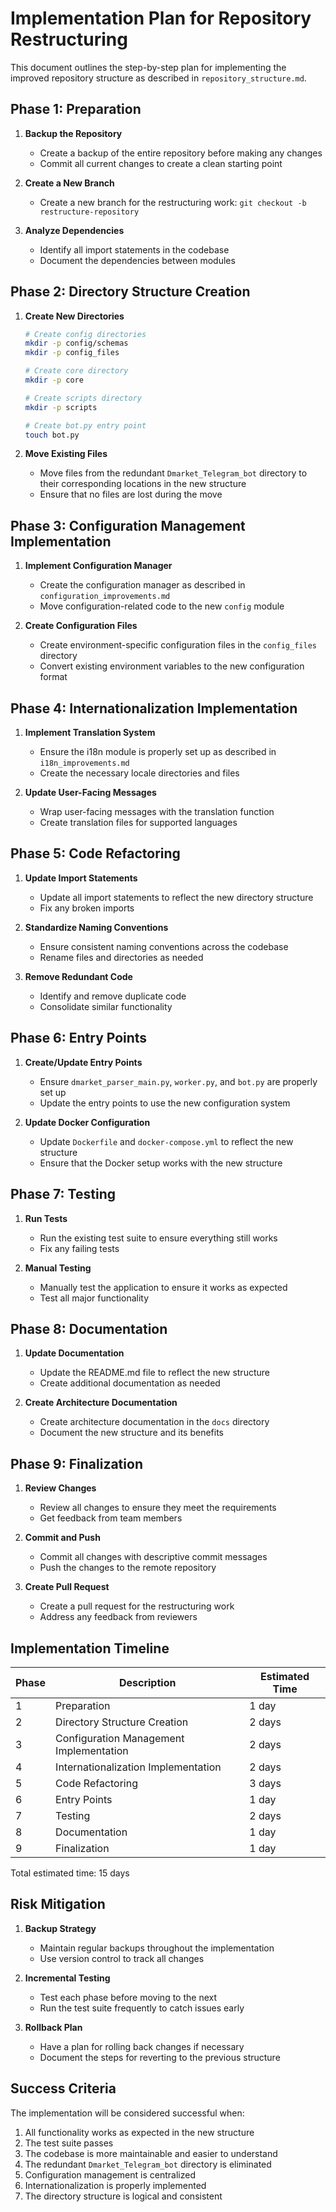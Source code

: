 # Implementation Plan for Repository Restructuring

This document outlines the step-by-step plan for implementing the improved repository structure as described in `repository_structure.md`.

## Phase 1: Preparation

1. **Backup the Repository**
   - Create a backup of the entire repository before making any changes
   - Commit all current changes to create a clean starting point

2. **Create a New Branch**
   - Create a new branch for the restructuring work: `git checkout -b restructure-repository`

3. **Analyze Dependencies**
   - Identify all import statements in the codebase
   - Document the dependencies between modules

## Phase 2: Directory Structure Creation

1. **Create New Directories**
   ```bash
   # Create config directories
   mkdir -p config/schemas
   mkdir -p config_files
   
   # Create core directory
   mkdir -p core
   
   # Create scripts directory
   mkdir -p scripts
   
   # Create bot.py entry point
   touch bot.py
   ```

2. **Move Existing Files**
   - Move files from the redundant `Dmarket_Telegram_bot` directory to their corresponding locations in the new structure
   - Ensure that no files are lost during the move

## Phase 3: Configuration Management Implementation

1. **Implement Configuration Manager**
   - Create the configuration manager as described in `configuration_improvements.md`
   - Move configuration-related code to the new `config` module

2. **Create Configuration Files**
   - Create environment-specific configuration files in the `config_files` directory
   - Convert existing environment variables to the new configuration format

## Phase 4: Internationalization Implementation

1. **Implement Translation System**
   - Ensure the i18n module is properly set up as described in `i18n_improvements.md`
   - Create the necessary locale directories and files

2. **Update User-Facing Messages**
   - Wrap user-facing messages with the translation function
   - Create translation files for supported languages

## Phase 5: Code Refactoring

1. **Update Import Statements**
   - Update all import statements to reflect the new directory structure
   - Fix any broken imports

2. **Standardize Naming Conventions**
   - Ensure consistent naming conventions across the codebase
   - Rename files and directories as needed

3. **Remove Redundant Code**
   - Identify and remove duplicate code
   - Consolidate similar functionality

## Phase 6: Entry Points

1. **Create/Update Entry Points**
   - Ensure `dmarket_parser_main.py`, `worker.py`, and `bot.py` are properly set up
   - Update the entry points to use the new configuration system

2. **Update Docker Configuration**
   - Update `Dockerfile` and `docker-compose.yml` to reflect the new structure
   - Ensure that the Docker setup works with the new structure

## Phase 7: Testing

1. **Run Tests**
   - Run the existing test suite to ensure everything still works
   - Fix any failing tests

2. **Manual Testing**
   - Manually test the application to ensure it works as expected
   - Test all major functionality

## Phase 8: Documentation

1. **Update Documentation**
   - Update the README.md file to reflect the new structure
   - Create additional documentation as needed

2. **Create Architecture Documentation**
   - Create architecture documentation in the `docs` directory
   - Document the new structure and its benefits

## Phase 9: Finalization

1. **Review Changes**
   - Review all changes to ensure they meet the requirements
   - Get feedback from team members

2. **Commit and Push**
   - Commit all changes with descriptive commit messages
   - Push the changes to the remote repository

3. **Create Pull Request**
   - Create a pull request for the restructuring work
   - Address any feedback from reviewers

## Implementation Timeline

| Phase | Description | Estimated Time |
|-------|-------------|----------------|
| 1 | Preparation | 1 day |
| 2 | Directory Structure Creation | 2 days |
| 3 | Configuration Management Implementation | 2 days |
| 4 | Internationalization Implementation | 2 days |
| 5 | Code Refactoring | 3 days |
| 6 | Entry Points | 1 day |
| 7 | Testing | 2 days |
| 8 | Documentation | 1 day |
| 9 | Finalization | 1 day |

Total estimated time: 15 days

## Risk Mitigation

1. **Backup Strategy**
   - Maintain regular backups throughout the implementation
   - Use version control to track all changes

2. **Incremental Testing**
   - Test each phase before moving to the next
   - Run the test suite frequently to catch issues early

3. **Rollback Plan**
   - Have a plan for rolling back changes if necessary
   - Document the steps for reverting to the previous structure

## Success Criteria

The implementation will be considered successful when:

1. All functionality works as expected in the new structure
2. The test suite passes
3. The codebase is more maintainable and easier to understand
4. The redundant `Dmarket_Telegram_bot` directory is eliminated
5. Configuration management is centralized
6. Internationalization is properly implemented
7. The directory structure is logical and consistent